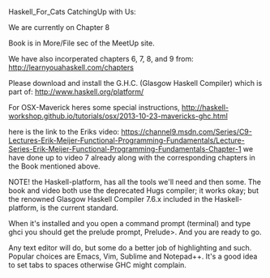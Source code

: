 Haskell_For_Cats 
CatchingUp with Us:

We are currently on Chapter 8

Book is in More/File sec of the MeetUp site.

We have also incorperated chapters 6, 7, 8, and 9 from: http://learnyouahaskell.com/chapters

Please download and install the G.H.C. (Glasgow Haskell Compiler) which is part of: http://www.haskell.org/platform/

For OSX-Maverick heres some special instructions, http://haskell-workshop.github.io/tutorials/osx/2013-10-23-mavericks-ghc.html

here is the link to the Eriks video: https://channel9.msdn.com/Series/C9-Lectures-Erik-Meijer-Functional-Programming-Fundamentals/Lecture-Series-Erik-Meijer-Functional-Programming-Fundamentals-Chapter-1 
we have done up to video 7 already along with the corresponding chapters in the Book mentioned above. 




NOTE! the Haskell-platform, has all the tools we'll need and then some. The book and video both use the deprecated Hugs compiler; it works okay; but the renowned Glasgow Haskell Compiler 7.6.x included in the Haskell-platform, is the current standard.

When it's installed and you open a command prompt (terminal) and type ghci you should get the prelude prompt, Prelude>. And you are ready to go.


Any text editor will do, but some do a better job of highlighting and such. Popular choices are Emacs, Vim, Sublime and Notepad++. It's a good idea to set tabs to spaces otherwise GHC might complain.





